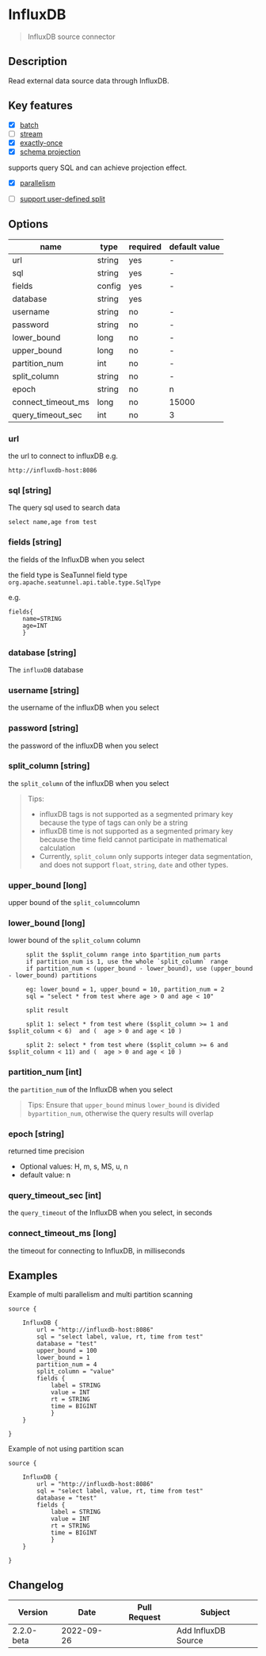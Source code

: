 # InfluxDB

> InfluxDB source connector

## Description

Read external data source data through InfluxDB.

## Key features

- [x] [batch](../../concept/connector-v2-features.md)
- [ ] [stream](../../concept/connector-v2-features.md)
- [x] [exactly-once](../../concept/connector-v2-features.md)
- [x] [schema projection](../../concept/connector-v2-features.md)

supports query SQL and can achieve projection effect.

- [x] [parallelism](../../concept/connector-v2-features.md)
- [ ] [support user-defined split](../../concept/connector-v2-features.md)


## Options

| name               | type   | required | default value |
|--------------------|--------|----------|---------------|
| url                | string | yes      | -             |
| sql                | string | yes      | -             |
| fields             | config | yes      | -             |
| database           | string | yes      |               |
| username           | string | no       | -             |
| password           | string | no       | -             |
| lower_bound        | long   | no       | -             |
| upper_bound        | long   | no       | -             |
| partition_num      | int    | no       | -             |
| split_column       | string | no       | -             |
| epoch              | string | no       | n             |
| connect_timeout_ms | long   | no       | 15000         |
| query_timeout_sec  | int    | no       | 3             |

### url
the url to connect to influxDB e.g.
``` 
http://influxdb-host:8086
```

### sql [string]
The query sql used to search data

```
select name,age from test
```

### fields [string]

the fields of the InfluxDB when you select

the field type is SeaTunnel field type `org.apache.seatunnel.api.table.type.SqlType`

e.g.

```
fields{
    name=STRING
    age=INT
    }
```

### database [string]

The `influxDB` database

### username [string]

the username of the influxDB when you select

### password [string]

the password of the influxDB when you select

### split_column [string]

the `split_column` of the influxDB when you select

> Tips:
> - influxDB tags is not supported as a segmented primary key because the type of tags can only be a string
> - influxDB time is not supported as a segmented primary key because the time field cannot participate in mathematical calculation
> - Currently, `split_column` only supports integer data segmentation, and does not support `float`, `string`, `date` and other types.

### upper_bound [long]

upper bound of the `split_column`column

### lower_bound [long]

lower bound of the `split_column` column

```
     split the $split_column range into $partition_num parts
     if partition_num is 1, use the whole `split_column` range
     if partition_num < (upper_bound - lower_bound), use (upper_bound - lower_bound) partitions
     
     eg: lower_bound = 1, upper_bound = 10, partition_num = 2
     sql = "select * from test where age > 0 and age < 10"
     
     split result

     split 1: select * from test where ($split_column >= 1 and $split_column < 6)  and (  age > 0 and age < 10 )
     
     split 2: select * from test where ($split_column >= 6 and $split_column < 11) and (  age > 0 and age < 10 )

```

### partition_num [int]

the `partition_num` of the InfluxDB when you select
> Tips: Ensure that `upper_bound` minus `lower_bound` is divided `bypartition_num`, otherwise the query results will overlap

### epoch [string]
returned time precision
- Optional values: H, m, s, MS, u, n
- default value: n

### query_timeout_sec [int]
the `query_timeout` of the InfluxDB when you select, in seconds

### connect_timeout_ms [long]
the timeout for connecting to InfluxDB, in milliseconds 

## Examples
Example of multi parallelism and multi partition scanning 
```hocon
source {

    InfluxDB {
        url = "http://influxdb-host:8086"
        sql = "select label, value, rt, time from test"
        database = "test"
        upper_bound = 100
        lower_bound = 1
        partition_num = 4
        split_column = "value"
        fields {
            label = STRING
            value = INT
            rt = STRING
            time = BIGINT
            }
    }

}

```
Example of not using partition scan 
```hocon
source {

    InfluxDB {
        url = "http://influxdb-host:8086"
        sql = "select label, value, rt, time from test"
        database = "test"
        fields {
            label = STRING
            value = INT
            rt = STRING
            time = BIGINT
            }
    }

}
```

## Changelog

| Version    | Date       | Pull Request                      | Subject             |
|------------|------------|-----------------------------------|---------------------|
| 2.2.0-beta | 2022-09-26 |                                   | Add InfluxDB Source |
